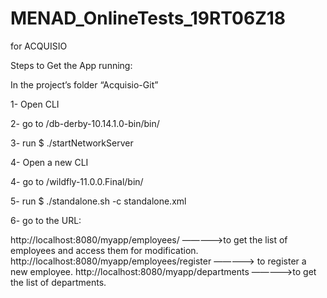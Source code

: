 # MENAD_OnlineTests_19RT06Z18

for ACQUISIO

Steps to Get the App running:

In the project’s folder “Acquisio-Git”

1- Open CLI

2- go to /db-derby-10.14.1.0-bin/bin/

3- run $ ./startNetworkServer

4- Open a new CLI

4- go to /wildfly-11.0.0.Final/bin/

5- run $ ./standalone.sh -c standalone.xml

6- go to the URL:

http://localhost:8080/myapp/employees/
————->to get the list of employees and access them for modification.
http://localhost:8080/myapp/employees/register ————-> 
to register a new employee. 
http://localhost:8080/myapp/departments ————->to get the list of departments.
